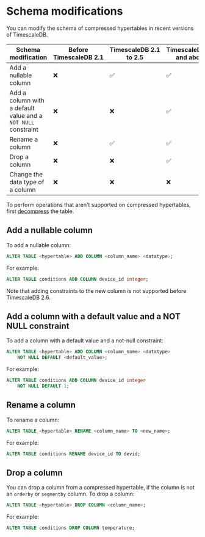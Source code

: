 # Schema modifications
You can modify the schema of compressed hypertables in recent versions of
TimescaleDB.

|Schema modification|Before TimescaleDB&nbsp;2.1|TimescaleDB&nbsp;2.1 to 2.5|TimescaleDB&nbsp;2.6 and above|
|-|-|-|-|
|Add a nullable column|❌|✅|✅|
|Add a column with a default value and a `NOT NULL` constraint|❌|❌|✅|
|Rename a column|❌|✅|✅|
|Drop a column|❌|❌|✅|
|Change the data type of a column|❌|❌|❌|

To perform operations that aren't supported on compressed hypertables, first
[decompress][decompression] the table.

## Add a nullable column
To add a nullable column:
```sql
ALTER TABLE <hypertable> ADD COLUMN <column_name> <datatype>;
```

For example:
```sql
ALTER TABLE conditions ADD COLUMN device_id integer;
```
Note that adding constraints to the new column is not supported before
TimescaleDB 2.6.

## Add a column with a default value and a NOT NULL constraint
To add a column with a default value and a not-null constraint:
```sql
ALTER TABLE <hypertable> ADD COLUMN <column_name> <datatype>
    NOT NULL DEFAULT <default_value>;
```

For example:
```sql
ALTER TABLE conditions ADD COLUMN device_id integer
    NOT NULL DEFAULT 1;
```

## Rename a column
To rename a column:
```sql
ALTER TABLE <hypertable> RENAME <column_name> TO <new_name>;
```

For example:
```sql
ALTER TABLE conditions RENAME device_id TO devid;
```

## Drop a column
You can drop a column from a compressed hypertable, if the column is not an
`orderby` or `segmentby` column. To drop a column:
```sql
ALTER TABLE <hypertable> DROP COLUMN <column_name>;
```

For example:
```sql
ALTER TABLE conditions DROP COLUMN temperature;
```

[decompression]: /how-to-guides/compression/decompress-chunks/ 

